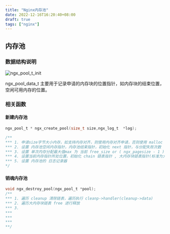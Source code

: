 ```yaml
---
title: "Nginx内存池"
date: 2022-12-16T16:20:40+08:00
draft: true
tags: ["nginx"]
---
```


## 内存池

### 数据结构说明

![ngx_pool_t_init](/images/ngx_pool_t_init.png)

ngx_pool_data_t 主要用于记录申请的内存块的位置指针，如内存块的结束位置，空闲可用内存的位置。

### 相关函数

#### 新建内存池

```c
ngx_pool_t * ngx_create_pool(size_t size,ngx_log_t  *log);

/**
*** 1. 申请size字节大小内存，如支持内存对齐，则使用内存对齐申请，否则使用 malloc
*** 2. 设置 内存池空闲内存指针，内存池结束指针，初始化 next 指针，与分配失败次数
*** 3. 设置 单次内存分配最大值max 为 当前 free_size or ( ngx_pagesize - 1 ) 中的较小值 ngx_pagesize 根据 getpagesize 系统函数获取
*** 4. 设置当前内存指针所处位置，初始化 chain 链表指针 , 大内存块链表指针(标准为大于max), 内存池回收清理函数链表
*** 5. 设置 内存池的 日志记录器
*/
```



#### 销魂内存池

```c
void ngx_destroy_pool(ngx_pool_t *pool);
/**
*** 1. 遍历 cleanup 清除链表，遍历执行 cleanp->handler(cleanup->data)
*** 2. 遍历大内存块链表 free 进行释放
*** 3. 
***
***
***
**/
```





